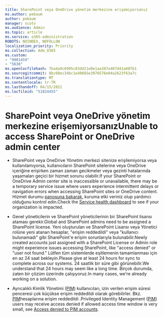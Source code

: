 ```yaml
---
title: SharePoint veya OneDrive yönetim merkezine erişemiyorsanız
ms.author: pebaum
author: pebaum
manager: scotv
ms.audience: Admin
ms.topic: article
ms.service: o365-administration
ROBOTS: NOINDEX, NOFOLLOW
localization_priority: Priority
ms.collection: Adm_O365
ms.custom:
- "9001459"
- "5638"
ms.openlocfilehash: 7ba4a9c6995c03dd21e0e1aa387e407d41a08fb1
ms.sourcegitcommit: 8bc60ec34bc1e40685e3976576e04a2623f63a7c
ms.translationtype: MT
ms.contentlocale: tr-TR
ms.lasthandoff: 04/15/2021
ms.locfileid: "51824455"
---
```

# <a name="unable-to-access-sharepoint-or-onedrive-admin-center"></a><span data-ttu-id="84e9c-102">SharePoint veya OneDrive yönetim merkezine erişemiyorsanız</span><span class="sxs-lookup"><span data-stu-id="84e9c-102">Unable to access SharePoint or OneDrive admin center</span></span>

- <span data-ttu-id="84e9c-103">SharePoint veya OneDrive Yönetim merkezi sitenize erişilemiyorsa veya kullanılamıyorsa, kullanıcıların SharePoint sitelerine veya OneDrive içeriğine erişirken zaman zaman gecikmeler veya gezinti hatalarında yaşamaları geçici bir hizmet sorunu olabilir.</span><span class="sxs-lookup"><span data-stu-id="84e9c-103">If your SharePoint or OneDrive Admin center site is inaccessible or unavailable, there may be a temporary service issue where users experience intermittent delays or navigation errors when accessing SharePoint sites or OneDrive content.</span></span> <span data-ttu-id="84e9c-104">Hizmet durumu [panosuna bakarak,](https://admin.microsoft.com/AdminPortal/Home#/servicehealth) kuruma etki veriniz olup yardımcı olduğunu kontrol edin.</span><span class="sxs-lookup"><span data-stu-id="84e9c-104">Check the [Service health dashboard](https://admin.microsoft.com/AdminPortal/Home#/servicehealth) to see if your organization is impacted.</span></span>

- <span data-ttu-id="84e9c-105">Genel yöneticilerin ve SharePoint yöneticilerinin bir SharePoint lisansı ataması gerekir.</span><span class="sxs-lookup"><span data-stu-id="84e9c-105">Global and SharePoint admins need to be assigned a SharePoint license.</span></span> <span data-ttu-id="84e9c-106">Yeni oluşturulan ve SharePoint Lisansı veya Yönetici rolüne yeni atanan hesaplar, "erişim reddedildi" veya "kullanıcı bulunamadı" gibi SharePoint'e erişim sorunlarıyla bulunabilir.</span><span class="sxs-lookup"><span data-stu-id="84e9c-106">Newly created accounts just assigned with a SharePoint License or Admin role might experience issues accessing SharePoint, like "access denied" or "user not found."</span></span> <span data-ttu-id="84e9c-107">Lütfen tüm sistemlerde eşitlemenin tamamlanması için en az 24 saat bekleyin.</span><span class="sxs-lookup"><span data-stu-id="84e9c-107">Please give at least 24 hours for sync to complete across our systems.</span></span> <span data-ttu-id="84e9c-108">24 saatlik bir süre gibi görünebilir.</span><span class="sxs-lookup"><span data-stu-id="84e9c-108">We understand that 24 hours may seem like a long time.</span></span> <span data-ttu-id="84e9c-109">Birçok durumda, zaten bir çözüm üzerinde çalışıyoruz.</span><span class="sxs-lookup"><span data-stu-id="84e9c-109">In many cases, we're already working on a solution.</span></span>

- <span data-ttu-id="84e9c-110">Ayrıcalıklı Kimlik Yönetimi ([PIM](https://docs.microsoft.com/azure/active-directory/privileged-identity-management/pim-how-to-add-role-to-user?tabs=new)) kullanıcıları, izin verilen erişim süresi penceresi çok küçükse erişim reddedildi olarak görebilirler. Bkz.  [PIM](https://docs.microsoft.com/sharepoint/troubleshoot/administration/access-denied-to-pim-user-accounts)hesaplarına erişim reddedildi .</span><span class="sxs-lookup"><span data-stu-id="84e9c-110">Privileged Identity Management ([PIM](https://docs.microsoft.com/azure/active-directory/privileged-identity-management/pim-how-to-add-role-to-user?tabs=new))  users may receive access denied if allowed access time window is very small, see  [Access denied to PIM accounts](https://docs.microsoft.com/sharepoint/troubleshoot/administration/access-denied-to-pim-user-accounts).</span></span>